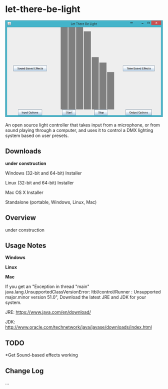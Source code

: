 let-there-be-light
=========

![Screenshot](https://github.com/natedawg1013/let-there-be-light/raw/dev/img/screenshot1.png)

An open source light controller that takes input from a microphone, or from sound playing through a computer, and uses it to control a DMX lighting system based on user presets.

Downloads
---------
**under construction**

Windows (32-bit and 64-bit) Installer

Linux (32-bit and 64-bit) Installer

Mac OS X Installer

Standalone (portable, Windows, Linux, Mac)

Overview
--------
under construction

Usage Notes
--------
**Windows**

**Linux**

**Mac**

If you get an 
"Exception in thread "main" java.lang.UnsupportedClassVersionError: ltbl/control/Runner : Unsupported major.minor version 51.0",
Download the latest JRE and JDK for your system.

JRE: https://www.java.com/en/download/

JDK: http://www.oracle.com/technetwork/java/javase/downloads/index.html

TODO
----
*Get Sound-based effects working

Change Log
----------
...
